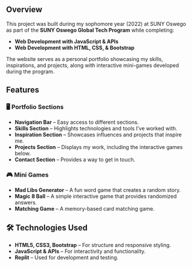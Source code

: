 ## Overview  
This project was built during my sophomore year (2022) at SUNY Oswego as part of the **SUNY Oswego Global Tech Program** while completing:  
- **Web Development with JavaScript & APIs**  
- **Web Development with HTML, CSS, & Bootstrap**  

The website serves as a personal portfolio showcasing my skills, inspirations, and projects, along with interactive mini-games developed during the program.  

## Features  
### 🖥️ **Portfolio Sections**  
- **Navigation Bar** – Easy access to different sections.  
- **Skills Section** – Highlights technologies and tools I’ve worked with.  
- **Inspiration Section** – Showcases influences and projects that inspire me.  
- **Projects Section** – Displays my work, including the interactive games below.  
- **Contact Section** – Provides a way to get in touch.  

### 🎮 **Mini Games**
- **Mad Libs Generator** – A fun word game that creates a random story.  
- **Magic 8 Ball** – A simple interactive game that provides randomized answers.  
- **Matching Game** – A memory-based card matching game.  

## 🛠️ Technologies Used  
- **HTML5, CSS3, Bootstrap** – For structure and responsive styling.  
- **JavaScript & APIs** – For interactivity and functionality.  
- **Replit** – Used for development and testing.  
